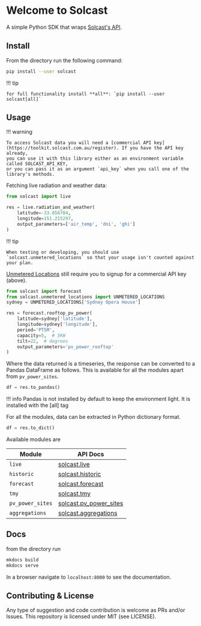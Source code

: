 # Welcome to Solcast
A simple Python SDK that wraps [Solcast's API](https://docs.solcast.com.au/). 

## Install
From the directory run the following command:
```bash 
pip install --user solcast
```
!!! tip

    for full functionality install **all**: `pip install --user solcast[all]`

## Usage
!!! warning 

    To access Solcast data you will need a [commercial API key](https://toolkit.solcast.com.au/register). If you have the API key already,
    you can use it with this library either as an environment variable called SOLCAST_API_KEY,
    or you can pass it as an argument `api_key` when you call one of the library's methods. 

Fetching live radiation and weather data:

```py
from solcast import live

res = live.radiation_and_weather(
    latitude=-33.856784,
    longitude=151.215297,
    output_parameters=['air_temp', 'dni', 'ghi']
)
```

!!! tip

    When testing or developing, you should use `solcast.unmetered_locations` so that your usage isn't counted against your plan.
   [Unmetered Locations](https://docs.solcast.com.au/#unmetered-locations) still require you to signup for a commercial API key (above).

```py
from solcast import forecast
from solcast.unmetered_locations import UNMETERED_LOCATIONS
sydney = UNMETERED_LOCATIONS['Sydney Opera House']

res = forecast.rooftop_pv_power(
    latitude=sydney['latitude'], 
    longitude=sydney['longitude'],
    period='PT5M',
    capacity=5,  # 5KW
    tilt=22,  # degrees
    output_parameters='pv_power_rooftop'
)
```


Where the data returned is a timeseries, the response can be converted to a Pandas DataFrame as follows.  This is available for all the modules apart from `pv_power_sites`.

```python
df = res.to_pandas()
```
!!! info
    Pandas is not installed by default to keep the environment light. It is installed with the [all] tag

For all the modules, data can be extracted in Python dictionary format.
```python
df = res.to_dict()
```


Available modules are 

| Module           | API Docs                                 |
|------------------|------------------------------------------|
| `live`           | [solcast.live](live.md)                  |
| `historic`       | [solcast.historic](historic.md)          |
| `forecast`       | [solcast.forecast](forecast.md)          |
| `tmy`            | [solcast.tmy](tmy.md)                    |
| `pv_power_sites` | [solcast.pv_power_sites](pv_power_sites) |
| `aggregations`   | [solcast.aggregations](aggregations)     |


## Docs
from the directory run
```bash 
mkdocs build
mkdocs serve
```
In a browser navigate to `localhost:8000` to see the documentation.

## Contributing & License
Any type of suggestion and code contribution is welcome as PRs and/or Issues.
This repository is licensed under MIT (see LICENSE).
